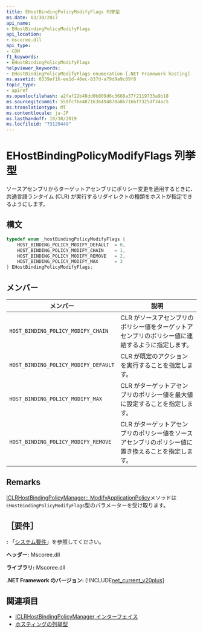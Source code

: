 ```yaml
---
title: EHostBindingPolicyModifyFlags 列挙型
ms.date: 03/30/2017
api_name:
- EHostBindingPolicyModifyFlags
api_location:
- mscoree.dll
api_type:
- COM
f1_keywords:
- EHostBindingPolicyModifyFlags
helpviewer_keywords:
- EHostBindingPolicyModifyFlags enumeration [.NET Framework hosting]
ms.assetid: 0339af16-ee1d-48ec-837d-a79d9a9c89f8
topic_type:
- apiref
ms.openlocfilehash: a2faf22b48dd0b809d6c3668a37f2119733a9b18
ms.sourcegitcommit: 559fcfbe4871636494870a8b716bf7325df34ac5
ms.translationtype: MT
ms.contentlocale: ja-JP
ms.lasthandoff: 10/30/2019
ms.locfileid: "73129449"
---
```

# <a name="ehostbindingpolicymodifyflags-enumeration"></a>EHostBindingPolicyModifyFlags 列挙型
ソースアセンブリからターゲットアセンブリにポリシー変更を適用するときに、共通言語ランタイム (CLR) が実行するリダイレクトの種類をホストが指定できるようにします。  
  
## <a name="syntax"></a>構文  
  
```cpp  
typedef enum _hostBindingPolicyModifyFlags {  
    HOST_BINDING_POLICY_MODIFY_DEFAULT  = 0,  
    HOST_BINDING_POLICY_MODIFY_CHAIN    = 1,  
    HOST_BINDING_POLICY_MODIFY_REMOVE   = 2,  
    HOST_BINDING_POLICY_MODIFY_MAX      = 3  
} EHostBindingPolicyModifyFlags;  
```  
  
## <a name="members"></a>メンバー  
  
|メンバー|説明|  
|------------|-----------------|  
|`HOST_BINDING_POLICY_MODIFY_CHAIN`|CLR がソースアセンブリのポリシー値をターゲットアセンブリのポリシー値に連結するように指定します。|  
|`HOST_BINDING_POLICY_MODIFY_DEFAULT`|CLR が既定のアクションを実行することを指定します。|  
|`HOST_BINDING_POLICY_MODIFY_MAX`|CLR がターゲットアセンブリのポリシー値を最大値に設定することを指定します。|  
|`HOST_BINDING_POLICY_MODIFY_REMOVE`|CLR がターゲットアセンブリのポリシー値をソースアセンブリのポリシー値に置き換えることを指定します。|  
  
## <a name="remarks"></a>Remarks  
 [ICLRHostBindingPolicyManager:: ModifyApplicationPolicy](../../../../docs/framework/unmanaged-api/hosting/iclrhostbindingpolicymanager-modifyapplicationpolicy-method.md)メソッドは `EHostBindingPolicyModifyFlags`型のパラメーターを受け取ります。  
  
## <a name="requirements"></a>［要件］  
 **:** 「[システム要件](../../../../docs/framework/get-started/system-requirements.md)」を参照してください。  
  
 **ヘッダー:** Mscoree.dll  
  
 **ライブラリ:** Mscoree.dll  
  
 **.NET Framework のバージョン:** [!INCLUDE[net_current_v20plus](../../../../includes/net-current-v20plus-md.md)]  
  
## <a name="see-also"></a>関連項目

- [ICLRHostBindingPolicyManager インターフェイス](../../../../docs/framework/unmanaged-api/hosting/iclrhostbindingpolicymanager-interface.md)
- [ホスティングの列挙型](../../../../docs/framework/unmanaged-api/hosting/hosting-enumerations.md)
